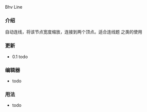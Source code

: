 Bhv Line

### 介绍 

自动连线，将该节点宽度缩放，连接到两个顶点。适合连线题 之类的使用

### 更新

- 0.1 todo

### 编辑器

- todo

### 用法

- todo